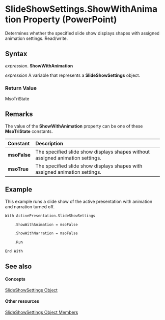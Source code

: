 
# SlideShowSettings.ShowWithAnimation Property (PowerPoint)

Determines whether the specified slide show displays shapes with assigned animation settings. Read/write.


## Syntax

 _expression_. **ShowWithAnimation**

 _expression_ A variable that represents a **SlideShowSettings** object.


### Return Value

MsoTriState


## Remarks

The value of the  **ShowWithAnimation** property can be one of these **MsoTriState** constants.



|**Constant**|**Description**|
|:-----|:-----|
|**msoFalse**|The specified slide show displays shapes without assigned animation settings.|
|**msoTrue**| The specified slide show displays shapes with assigned animation settings.|

## Example

This example runs a slide show of the active presentation with animation and narration turned off.


```vb
With ActivePresentation.SlideShowSettings

    .ShowWithAnimation = msoFalse

    .ShowWithNarration = msoFalse

    .Run

End With
```


## See also


#### Concepts


[SlideShowSettings Object](d58c7c3b-a1cc-d819-b386-fd3fb7f967a2.md)
#### Other resources


[SlideShowSettings Object Members](3a91d7dd-ae3f-de42-46e4-e8749e61835d.md)
